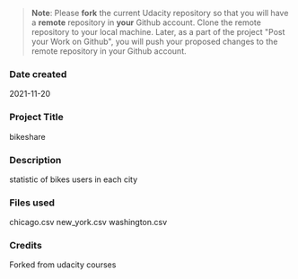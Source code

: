 >**Note**: Please **fork** the current Udacity repository so that you will have a **remote** repository in **your** Github account. Clone the remote repository to your local machine. Later, as a part of the project "Post your Work on Github", you will push your proposed changes to the remote repository in your Github account.

### Date created
2021-11-20

### Project Title
bikeshare

### Description
statistic of bikes users in each city

### Files used
chicago.csv 
new_york.csv
washington.csv

### Credits
Forked from udacity courses 

